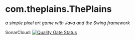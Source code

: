 # com.theplains.ThePlains
_a simple pixel art game with Java and the Swing framework_

SonarCloud: [![Quality Gate Status](https://sonarcloud.io/api/project_badges/measure?project=KonsInator_ThePlains&metric=alert_status)](https://sonarcloud.io/summary/new_code?id=KonsInator_ThePlains)
